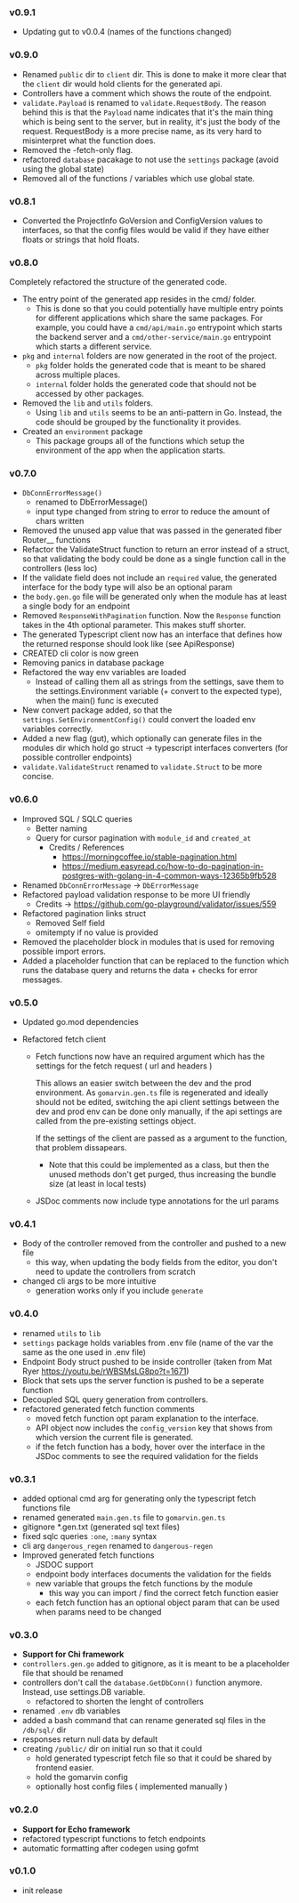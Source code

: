 ### v0.9.1

- Updating gut to v0.0.4 (names of the functions changed)

### v0.9.0

- Renamed `public` dir to `client` dir. This is done to make it more clear that the `client` dir would hold clients for the generated api.
- Controllers have a comment which shows the route of the endpoint.
- `validate.Payload` is renamed to `validate.RequestBody`. The reason behind this is that the `Payload` name indicates that it's the main thing which is being sent to the server, but in reality, it's just the body of the request. RequestBody is a more precise name, as its very hard to misinterpret what the function does.
- Removed the -fetch-only flag.
- refactored `database` pacakage to not use the `settings` package (avoid using the global state)
- Removed all of the functions / variables which use global state.

### v0.8.1

- Converted the ProjectInfo GoVersion and ConfigVersion values to interfaces, so that the config files would be valid if they have either floats or strings that hold floats.

### v0.8.0

Completely refactored the structure of the generated code.

- The entry point of the generated app resides in the cmd/ folder.
  - This is done so that you could potentially have multiple entry points for different applications which share the same packages. For example, you could have a `cmd/api/main.go` entrypoint which starts the backend server and a `cmd/other-service/main.go` entrypoint which starts a different service.
- `pkg` and `internal` folders are now generated in the root of the project.
  - `pkg` folder holds the generated code that is meant to be shared across multiple places.
  - `internal` folder holds the generated code that should not be accessed by other packages.
- Removed the `lib` and `utils` folders.
  - Using `lib` and `utils` seems to be an anti-pattern in Go. Instead, the code should be grouped by the functionality it provides.
- Created an `environment` package
  - This package groups all of the functions which setup the environment of the app when the application starts.

### v0.7.0

- `DbConnErrorMessage()`
  - renamed to DbErrorMessage()
  - input type changed from string to error to reduce the amount of chars written
- Removed the unused app value that was passed in the generated fiber Router\_\_ functions
- Refactor the ValidateStruct function to return an error instead of a struct, so that validating the body could be done as a single function call in the controllers (less loc)
- If the validate field does not include an `required` value, the generated interface for the body type will also be an optional param
- the `body.gen.go` file will be generated only when the module has at least a single body for an endpoint
- Removed `ResponseWithPagination` function. Now the `Response` function takes in the 4th optional parameter. This makes stuff shorter.
- The generated Typescript client now has an interface that defines how the returned response should look like (see ApiResponse)
- CREATED cli color is now green
- Removing panics in database package
- Refactored the way env variables are loaded
  - Instead of calling them all as strings from the settings, save them to the settings.Environment variable (+ convert to the expected type), when the main() func is executed
- New convert package added, so that the `settings.SetEnvironmentConfig()` could convert the loaded env variables correctly.
- Added a new flag (gut), which optionally can generate files in the modules dir which hold go struct -> typescript interfaces converters (for possible controller endpoints)
- `validate.ValidateStruct` renamed to `validate.Struct` to be more concise.

### v0.6.0

- Improved SQL / SQLC queries
  - Better naming
  - Query for cursor pagination with `module_id` and `created_at`
    - Credits / References
      - https://morningcoffee.io/stable-pagination.html
      - https://medium.easyread.co/how-to-do-pagination-in-postgres-with-golang-in-4-common-ways-12365b9fb528
- Renamed `DbConnErrorMessage` -> `DbErrorMessage`
- Refactored payload validation response to be more UI friendly
  - Credits -> https://github.com/go-playground/validator/issues/559
- Refactored pagination links struct
  - Removed Self field
  - omitempty if no value is provided
- Removed the placeholder block in modules that is used for removing possible import errors.
- Added a placeholder function that can be replaced to the function which runs the database query and returns the data + checks for error messages.

### v0.5.0

- Updated go.mod dependencies
- Refactored fetch client

  - Fetch functions now have an required argument which has the settings for the fetch request ( url and headers )

    This allows an easier switch between the dev and the prod environment. As `gomarvin.gen.ts` file is regenerated and ideally should not be edited, switching the api client settings between the dev and prod env can be done only manually, if the api settings are called from the pre-existing settings object.

    If the settings of the client are passed as a argument to the function, that problem dissapears.

    - Note that this could be implemented as a class, but then the unused methods don't get purged, thus increasing the bundle size (at least in local tests)

  - JSDoc comments now include type annotations for the url params

### v0.4.1

- Body of the controller removed from the controller and pushed to a new file
  - this way, when updating the body fields from the editor, you don't need to update the controllers from scratch
- changed cli args to be more intuitive
  - generation works only if you include `generate`

### v0.4.0

- renamed `utils` to `lib`
- `settings` package holds variables from .env file (name of the var the same as the one used in .env file)
- Endpoint Body struct pushed to be inside controller (taken from Mat Ryer https://youtu.be/rWBSMsLG8po?t=1671)
- Block that sets ups the server function is pushed to be a seperate function
- Decoupled SQL query generation from controllers.
- refactored generated fetch function comments
  - moved fetch function opt param explanation to the interface.
  - API object now includes the `config_version` key that shows from
    which version the current file is generated.
  - if the fetch function has a body, hover over the interface in the JSDoc comments to see the required validation for the fields

### v0.3.1

- added optional cmd arg for generating only the typescript fetch functions file
- renamed generated `main.gen.ts` file to `gomarvin.gen.ts`
- gitignore \*.gen.txt (generated sql text files)
- fixed sqlc queries `:one`, `:many` syntax
- cli arg `dangerous_regen` renamed to `dangerous-regen`
- Improved generated fetch functions
  - JSDOC support
  - endpoint body interfaces documents the validation for the fields
  - new variable that groups the fetch functions by the module
    - this way you can import / find the correct fetch function easier
  - each fetch function has an optional object param that can be used when params need to be changed

### v0.3.0

- **Support for Chi framework**
- `controllers.gen.go` added to gitignore, as it is meant to be a placeholder file that should be renamed
- controllers don't call the `database.GetDbConn()` function anymore. Instead, use settings.DB variable.
  - refactored to shorten the lenght of controllers
- renamed `.env` db variables
- added a bash command that can rename generated sql files in the `/db/sql/` dir
- responses return null data by default
- creating `/public/` dir on initial run so that it could
  - hold generated typescript fetch file so that it could be shared by frontend easier.
  - hold the gomarvin config
  - optionally host config files ( implemented manually )

### v0.2.0

- **Support for Echo framework**
- refactored typescript functions to fetch endpoints
- automatic formatting after codegen using gofmt

### v0.1.0

- init release
